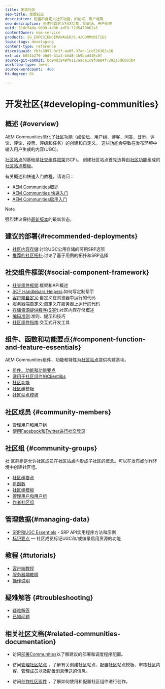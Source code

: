 ```yaml
---
title: 发展社区
seo-title: 发展社区
description: 创建和自定义社区功能，如论坛、用户组等
seo-description: 创建和自定义社区功能，如论坛、用户组等
uuid: 51dc54da-9090-4d36-adf9-72d5479062a5
contentOwner: msm-service
products: SG_EXPERIENCEMANAGER/6.4/COMMUNITIES
topic-tags: developing
content-type: reference
discoiquuid: fbfe8097-3c3f-4a05-97ad-1ce526362a26
exl-id: b051b279-b0d9-41a3-b5d8-4b9bad448c0f
source-git-commit: bd94d3949f0117aa3e1c9f0e84f7293a5d6b03b4
workflow-type: tm+mt
source-wordcount: '406'
ht-degree: 6%

---
```


# 开发社区{#developing-communities}

## 概述 {#overview}

AEM Communities简化了社区功能（如论坛、用户组、博客、问答、日历、评论、评论、投票、评级和任务）的创建和自定义。 这些功能会导致在发布环境中输入用户生成的内容(UGC)。

[社区站点](overview.md#communitiessites)的基础是[社交组件框架](scf.md)(SCF)。 创建社区站点首先选择由[社区功能](functions.md)组成的[社区站点模板](sites-console.md)。

有关概述和快速入门教程，请访问：

* [AEM Communities概述](overview.md)
* [AEM Communities 快速入门](getting-started.md)
* [AEM Communities启用入门](getting-started-enablement.md)

>[!NOTE]
>
>强烈建议保持[最新版本](deploy-communities.md#latest-releases)的最新状态。

## 建议的部署{#recommended-deployments}

* [社区内容存储](working-with-srp.md):讨论UGC公用存储的可用SRP选项
* [推荐的社区拓扑](topologies.md):讨论了基于用例的拓扑和SRP选择

## 社交组件框架{#social-component-framework}

* [社交组件框架](scf.md):框架和API概述
* [SCF Handlebars Helpers](handlebars-helpers.md):如何写定制帮手
* [客户端自定义](client-customize.md):自定义在浏览器中运行的代码
* [服务器端自定义](server-customize.md):自定义在服务器上运行的代码
* [存储资源提供程序(SRP)](srp.md):社区内容存储概述
* [编码准则](code-guide.md):准则、提示和技巧
* [社区组件指南](components-guide.md):交互式开发工具

## 组件、函数和功能要点{#component-function-and-feature-essentials}

AEM Communities组件、功能和特性为[社区站点](sites-console.md)提供构建基块。

* [组件、功能和功能要点](essentials.md)
* [适用于社区组件的Clientlibs](clientlibs.md)
* [社区功能](functions.md)
* [社区组模板](tools-groups.md)
* [社区站点模板](sites.md)

## 社区成员 {#community-members}

* [管理用户和用户组](users.md)
* [使用Facebook和Twitter进行社交登录](social-login.md)

## 社区组 {#community-groups}

[社](overview.md#communitygroups) 区群组是允许社区成员在社区站点内形成子社区的概念。可以在发布或创作环境中创建社区组。

* [社区组要点](essentials-groups.md)
* [组函数](functions.md#groups-function)
* [社区组模板](tools-groups.md)
* [管理用户和用户组](users.md)
* [作者社区组](creating-groups.md)

## 管理数据{#managing-data}

* [SRP和UGC Essentials](srp-and-ugc.md)  - SRP API实用程序方法和示例
* [标记要点](tag.md)  — 社区成员标记UGC和/或编录启用资源的功能

## 教程 {#tutorials}

* [客户端教程](tutorials.md#client-side-customization)
* [服务器端教程](tutorials.md#server-side-customization)
* [操作说明](tutorials.md#how-to-instructions)

## 疑难解答 {#troubleshooting}

* [疑难解答](troubleshooting.md)
* [已知问题](/help/release-notes/known-issues.md)

## 相关社区文档{#related-communities-documentation}

* 访问[部署Communities](deploy-communities.md)以了解建议的部署和调度程序配置。

* 访问[管理社区站点](administer-landing.md) ，了解有关创建社区站点、配置社区站点模板、审核社区内容、管理成员以及配置消息传送的信息。

* 访问[创作社区组件](author-communities.md) ，了解如何使用和配置社区组件进行创作。
